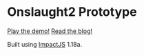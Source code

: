 # Onslaught2 Prototype

[Play the demo!][1]
[Read the blog!][2]

Built using [ImpactJS][1] 1.18a.

[1]: http://www.lostdecadegames.com/demos/onslaught2/
[2]: http://www.lostdecadegames.com/play-the-onslaught-2-prototype-from-late-2010/
[3]: http://impactjs.com/

